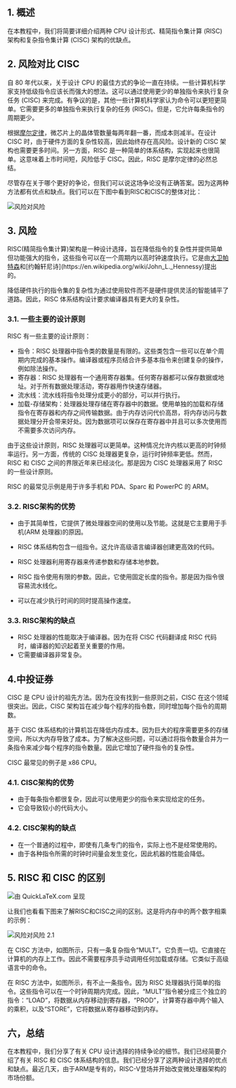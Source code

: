 ## 1. 概述

在本教程中，我们将简要详细介绍两种 CPU 设计形式、精简指令集计算 (RISC) 架构和复杂指令集计算 (CISC) 架构的优缺点。

## 2. 风险对比 CISC

自 80 年代以来，关于设计 CPU 的最佳方式的争论一直在持续。一些计算机科学家支持低级指令应该长而强大的想法。这可以通过使用更少的单独指令来执行复杂任务 (CISC) 来完成。有争议的是，其他一些计算机科学家认为命令可以更短更简单。它需要更多的单独指令来执行复杂的任务 (RISC)。但是，它允许每条指令的周期更少。

根据[摩尔定律](https://en.wikipedia.org/wiki/Moore's_law)，微芯片上的晶体管数量每两年翻一番，而成本则减半。在设计 CISC 时，由于硬件方面的复杂性较高，因此始终存在高风险。设计新的 CISC 架构也需要更多时间。另一方面，RISC 是一种简单的体系结构，实现起来也很简单。这意味着上市时间短，风险低于 CISC。因此，RISC 是摩尔定律的必然总结。

尽管存在关于哪个更好的争论，但我们可以说这场争论没有正确答案。因为这两种方法都有优点和缺点。我们可以在下图中看到RISC和CISC的整体对比：


![风险对风险](https://www.baeldung.com/wp-content/uploads/sites/4/2021/07/risc_vs_cisc.png)

## 3. 风险

RISC(精简指令集计算)架构是一种设计选择，旨在降低指令的复杂性并提供简单但功能强大的指令，这些指令可以在一个周期内以高时钟速度执行。它是由[大卫帕特森](https://en.wikipedia.org/wiki/David_Patterson_(computer_scientist))和[约翰轩尼诗](https://en.wikipedia.org/wiki/John_L._Hennessy)提出的。

降低硬件执行的指令集的复杂性为通过使用软件而不是硬件提供灵活的智能铺平了道路。因此，RISC 体系结构设计要求编译器具有更大的复杂性。

### 3.1. 一些主要的设计原则

RISC 有一些主要的设计原则：

-   指令：RISC 处理器中指令类的数量是有限的。这些类包含一些可以在单个周期内完成的基本操作。编译器或程序员结合许多基本指令来创建复杂的操作，例如除法操作。
-   寄存器：RISC 处理器有一个通用寄存器集。任何寄存器都可以保存数据或地址。对于所有数据处理活动，寄存器用作快速存储器。
-   流水线：流水线将指令处理分成更小的部分，可以并行执行。
-   加载-存储架构：处理器处理存储在寄存器中的数据。使用单独的加载和存储指令在寄存器和内存之间传输数据。由于内存访问代价高昂，将内存访问与数据处理分开会带来好处。因为数据项可以保存在寄存器中并且可以多次使用而不需要多次访问内存。

由于这些设计原则，RISC 处理器可以更简单。这种情况允许内核以更高的时钟频率运行。另一方面，传统的 CISC 处理器更复杂，运行时钟频率更低。然而，RISC 和 CISC 之间的界限近年来已经淡化。那是因为 CISC 处理器采用了 RISC 的一些设计原则。

RISC 的最常见示例是用于许多手机和 PDA、Sparc 和 PowerPC 的 ARM。

### 3.2. RISC架构的优势

-   由于其简单性，它提供了微处理器空间的使用以及节能。这就是它主要用于手机(ARM 处理器)的原因。
    
-   RISC 体系结构包含一组指令。这允许高级语言编译器创建更高效的代码。
-   RISC 处理器利用寄存器来传递参数和存储本地参数。
-   RISC 指令使用有限的参数。因此，它使用固定长度的指令。那是因为指令很容易流水线化。
-   可以在减少执行时间的同时提高操作速度。

### 3.3. RISC架构的缺点

-   RISC 处理器的性能取决于编译器。因为在将 CISC 代码翻译成 RISC 代码时，编译器的知识起着至关重要的作用。
-   它需要编译器非常复杂。

## 4.中投证券

CISC 是 CPU 设计的祖先方法。因为在没有找到一些原则之前，CISC 在这个领域很突出。因此，CISC 架构旨在减少每个程序的指令数，同时增加每个指令的周期数。

基于 CISC 体系结构的计算机旨在降低内存成本。因为巨大的程序需要更多的存储空间，所以大内存导致了成本。为了解决这些问题，可以通过将指令数量合并为一条指令来减少每个程序的指令数量。因此它增加了硬件指令的复杂性。

CISC 最常见的例子是 x86 CPU。


### 4.1. CISC架构的优势

-   由于每条指令都很复杂，因此可以使用更少的指令来实现给定的任务。
-   它会导致较小的代码大小。

### 4.2. CISC架构的缺点

-   在一个普通的过程中，即使有几条专门的指令，实际上也不是经常使用的。
-   由于各种指令所需的时钟时间量会发生变化，因此机器的性能会降低。

## 5. RISC 和 CISC 的区别

![由 QuickLaTeX.com 呈现](https://www.baeldung.com/wp-content/ql-cache/quicklatex.com-3ef7fb684aea3a0bb30771ac881233e6_l3.svg)

 

让我们也看看下图来了解RISC和CISC之间的区别。这是将内存中的两个数字相乘的示例：

![风险对风险 2.1](https://www.baeldung.com/wp-content/uploads/sites/4/2021/07/risc_vs_cisc_2.1.png)

在 CISC 方法中，如图所示，只有一条复杂指令“MULT”。它负责一切。它直接在计算机的内存上工作。因此不需要程序员手动调用任何加载或存储。它类似于高级语言中的命令。

在 RISC 方法中，如图所示，有不止一条指令。因为 RISC 处理器执行简单的指令。这些指令可以在一个时钟周期内完成。因此，“MULT”指令被分成三个独立的指令：“LOAD”，将数据从内存移动到寄存器，“PROD”，计算寄存器中两个输入的乘积，以及“STORE”，它将数据从寄存器移动到内存。

## 六，总结

在本教程中，我们分享了有关 CPU 设计选择的持续争论的细节。我们已经简要介绍了有关 RISC 和 CISC 体系结构的信息。我们已经分享了这两种设计选择的优点和缺点。最近几天，由于ARM是专有的，RISC-V登场并开始改变微处理器架构的市场份额。